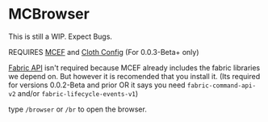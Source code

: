 # MCBrowser

This is still a WIP. Expect Bugs.

REQUIRES [MCEF](https://modrinth.com/mod/mcef) and [Cloth Config](https://modrinth.com/mod/cloth-config) (For 0.0.3-Beta+ only)

[Fabric API](https://modrinth.com/mod/fabric-api) isn't required because MCEF already includes the fabric libraries we depend on. But however it is recomended that you install it. (Its required for versions 0.0.2-Beta and prior OR it says you need `fabric-command-api-v2` and/or `fabric-lifecycle-events-v1`)

type `/browser` or `/br` to open the browser.


